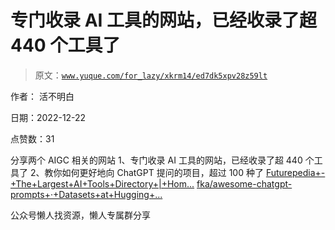 # 专门收录 AI 工具的网站，已经收录了超 440 个工具了

> 原文：[`www.yuque.com/for_lazy/xkrm14/ed7dk5xpv28z59lt`](https://www.yuque.com/for_lazy/xkrm14/ed7dk5xpv28z59lt)



作者： 活不明白



日期：2022-12-22



点赞数：31

<ne-hole id="ufaf41d0b" data-lake-id="ufaf41d0b"><ne-card data-card-name="hr" data-card-type="block" id="nBeN1" data-event-boundary="card">

分享两个 AIGC 相关的网站 1、专门收录 AI 工具的网站，已经收录了超 440 个工具了 2、教你如何更好地向 ChatGPT 提问的项目，超过 100 种了 [Futurepedia+-+The+Largest+AI+Tools+Directory+|+Hom...](https://www.futurepedia.io/) [fka/awesome-chatgpt-prompts+·+Datasets+at+Hugging+...](https://huggingface.co/datasets/fka/awesome-chatgpt-prompts)

<ne-hole id="ud518468b" data-lake-id="ud518468b"><ne-card data-card-name="hr" data-card-type="block" id="pqCxn" data-event-boundary="card">

公众号懒人找资源，懒人专属群分享

</ne-card></ne-hole></ne-card></ne-hole>